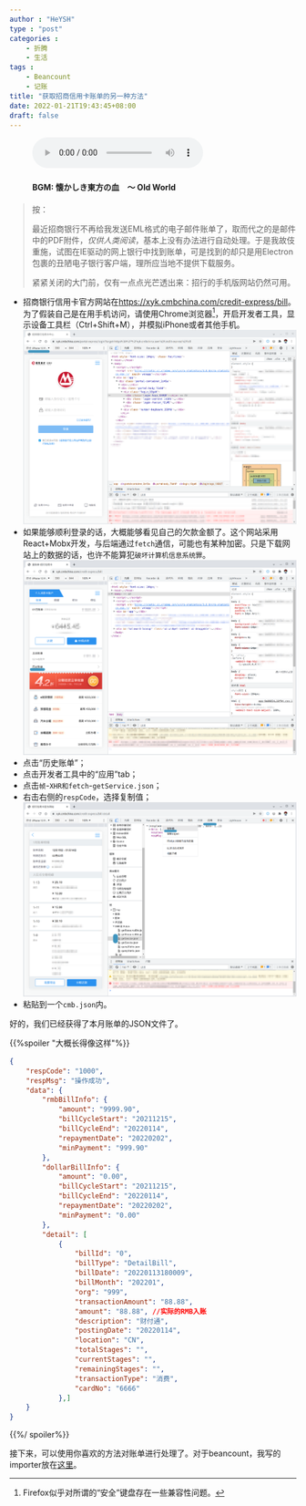 ```yaml
---
author : "HeYSH"
type : "post"
categories :
    - 折腾
    - 生活
tags :
    - Beancount
    - 记账
title: "获取招商信用卡账单的另一种方法"
date: 2022-01-21T19:43:45+08:00
draft: false
---
```


<figure>
<audio controls preload="metadata">
<source src="th08_06.mp3" type="audio/mpeg">
</audio>
<figcaption><h4>BGM: 懐かしき東方の血　～ Old World</h4></figcaption>
</figure>

> 按：
> 
> 最近招商银行不再给我发送EML格式的电子邮件账单了，取而代之的是邮件中的PDF附件，*仅供人类阅读*，基本上没有办法进行自动处理。于是我故伎重施，试图在IE驱动的网上银行中找到账单，可是找到的却只是用Electron包裹的丑陋电子银行客户端，理所应当地不提供下载服务。
>
> 紧紧关闭的大门前，仅有一点点光芒透出来：招行的手机版网站仍然可用。

- 招商银行信用卡官方网站在<https://xyk.cmbchina.com/credit-express/bill>。为了假装自己是在用手机访问，请使用Chrome浏览器[^1]，开启开发者工具，显示设备工具栏（Ctrl+Shift+M），并模拟iPhone或者其他手机。
![登录的状态](登录.png)
- 如果能够顺利登录的话，大概能够看见自己的欠款金额了。这个网站采用React+Mobx开发，与后端通过`fetch`通信，可能也有某种加密。只是下载网站上的数据的话，也许不能算犯`破坏计算机信息系统罪`。
![用户界面](用户界面.png)
- 点击“历史账单”；
- 点击开发者工具中的“应用”tab；
- 点击`帧`-`XHR和fetch`-`getService.json`；
- 右击右侧的`respCode`，选择复制值；
![保存](保存.png)
- 粘贴到一个`cmb.json`内。

好的，我们已经获得了本月账单的JSON文件了。

{{%spoiler "大概长得像这样"%}}
```json
{
    "respCode": "1000",
    "respMsg": "操作成功",
    "data": {
        "rmbBillInfo": {
            "amount": "9999.90",
            "billCycleStart": "20211215",
            "billCycleEnd": "20220114",
            "repaymentDate": "20220202",
            "minPayment": "999.90"
        },
        "dollarBillInfo": {
            "amount": "0.00",
            "billCycleStart": "20211215",
            "billCycleEnd": "20220114",
            "repaymentDate": "20220202",
            "minPayment": "0.00"
        },
        "detail": [
            {
                "billId": "0",
                "billType": "DetailBill",
                "billDate": "20220113180009",
                "billMonth": "202201",
                "org": "999",
                "transactionAmount": "88.88",
                "amount": "88.88", //实际的RMB入账
                "description": "财付通",
                "postingDate": "20220114",
                "location": "CN",
                "totalStages": "",
                "currentStages": "",
                "remainingStages": "",
                "transactionType": "消费",
                "cardNo": "6666"
            },]
    }
}
```
{{%/ spoiler%}}

接下来，可以使用你喜欢的方法对账单进行处理了。对于beancount，我写的importer放在[这里](https://github.com/heyeshuang/beancount-homemade-importers)。

[^1]:Firefox似乎对所谓的“安全”键盘存在一些兼容性问题。